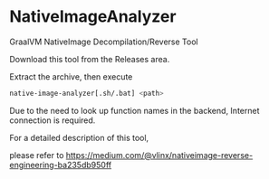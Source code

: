 # NativeImageAnalyzer

GraalVM NativeImage Decompilation/Reverse Tool

Download this tool from the Releases area.

Extract the archive, then execute

```bash
native-image-analyzer[.sh/.bat] <path>
```

Due to the need to look up function names in the backend, Internet connection is required.

For a detailed description of this tool, 

please refer to https://medium.com/@vlinx/nativeimage-reverse-engineering-ba235db950ff
